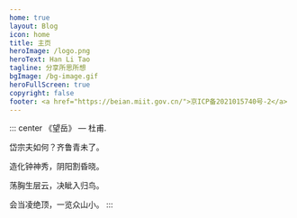 ```yaml
---
home: true
layout: Blog
icon: home
title: 主页
heroImage: /logo.png
heroText: Han Li Tao
tagline: 分享所思所想
bgImage: /bg-image.gif
heroFullScreen: true
copyright: false
footer: <a href="https://beian.miit.gov.cn/">京ICP备2021015740号-2</a> | MIT Licensed | Copyright © 2022 hanlitao
---
```


::: center
《望岳》 — 杜甫. 

岱宗夫如何？齐鲁青未了。

造化钟神秀，阴阳割昏晓。 

荡胸生层云，决眦入归鸟。 

会当凌绝顶，一览众山小。
:::